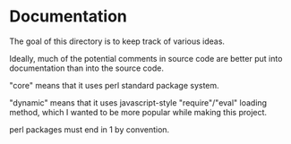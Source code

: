 # Documentation

The goal of this directory is to keep track of various ideas.

Ideally, much of the potential comments in source code are better put into documentation
    than into the source code.
    
"core" means that it uses perl standard package system.

"dynamic" means that it uses javascript-style "require"/"eval" loading method, which I wanted to be more popular while making this project.

perl packages must end in 1 by convention.
